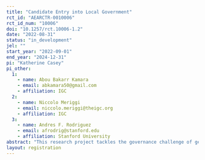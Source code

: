 ```yaml
---
title: "Candidate Entry into Local Government"
rct_id: "AEARCTR-0010006"
rct_id_num: "10006"
doi: "10.1257/rct.10006-1.2"
date: "2022-08-31"
status: "in_development"
jel: ""
start_year: "2022-09-01"
end_year: "2024-12-31"
pi: "Katherine Casey"
pi_other:
  1:
    - name: Abou Bakarr Kamara
    - email: abkamara50@gmail.com
    - affiliation: IGC
  2:
    - name: Niccolo Meriggi
    - email: niccolo.meriggi@theigc.org
    - affiliation: IGC
  3:
    - name: Andres F. Rodriguez
    - email: afrodrig@stanford.edu
    - affiliation: Stanford University
abstract: "This research project tackles the governance challenge of getting high human capital, high integrity, representative citizens to put themselves forward for consideration as political candidates.  We plan to explore potential solutions to this challenge with our partners in government and civil society in connection with the 2023 Local Council Elections in Sierra Leone.  To do so we propose an initiative that would: i) identify, screen, and encourage high quality potential candidates to enter politics; and ii) share information about these potential candidates with political parties. We plan to randomize this initiative across 150 of 300 local government wards to assess impacts on the pool of aspirants, selected candidates, and elected officials.  Additionally, inside the set of treated wards, we propose a sub-experiment focused on increasing female representation in politics.  This will explore barriers to female participation emanating from voters, party elites and potential candidates themselves.  "
layout: registration
---
```


